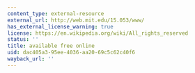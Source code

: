 ```yaml
---
content_type: external-resource
external_url: http://web.mit.edu/15.053/www/
has_external_license_warning: true
license: https://en.wikipedia.org/wiki/All_rights_reserved
status: ''
title: available free online
uid: dac405a3-95ee-4036-aa20-69c5c62c40f6
wayback_url: ''
---
```

